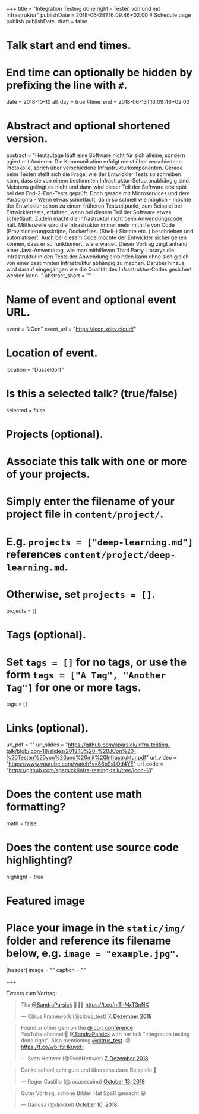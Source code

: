 +++
title = "Integration Testing done right - Testen von und mit Infrastruktur"
publishDate = 2018-06-28T16:09:46+02:00  # Schedule page publish publishDate.
draft = false

# Talk start and end times.
#   End time can optionally be hidden by prefixing the line with `#`.
date = 2018-10-10
all_day = true
#time_end = 2018-06-13T16:09:46+02:00

# Abstract and optional shortened version.
abstract = "Heutzutage läuft eine Software nicht für sich alleine, sondern agiert mit Anderen. Die Kommunikation erfolgt meist über verschiedene Protokolle, sprich über verschiedene Infrastrukturkomponenten. Gerade beim Testen stellt sich die Frage, wie der Entwickler Tests so schreiben kann, dass sie von einem bestimmten Infrastruktur-Setup unabhängig sind. Meistens gelingt es nicht und dann wird dieser Teil der Software erst spät bei den End-2-End-Tests geprüft. Doch gerade mit Microservices und dem Paradigma - Wenn etwas schiefläuft, dann so schnell wie möglich - möchte der Entwickler schon zu einem früheren Testzeitpunkt, zum Beispiel bei Entwicklertests, erfahren, wenn bei diesem Teil der Software etwas schiefläuft. Zudem macht die Infrastruktur nicht beim Anwendungscode halt. Mittlerweile wird die Infrastruktur immer mehr mithilfe von Code (Provisionierungsskripte, Dockerfiles, (Shell-) Skripte etc. ) beschrieben und automatisiert. Auch bei diesem Code möchte der Entwickler sicher gehen können, dass er so funktioniert, wie erwartet. Dieser Vortrag zeigt anhand einer Java-Anwendung, wie man mithilfevon Third Party Librarys die Infrastruktur in den Tests der Anwendung einbinden kann ohne sich gleich von einer bestimmten Infrastruktur abhängig zu machen. Darüber hinaus, wird darauf eingegangen wie die Qualität des Infrastruktur-Codes gesichert werden kann. "
abstract_short = ""

# Name of event and optional event URL.
event = "JCon"
event_url = "https://jcon.xdev.cloud/"

# Location of event.
location = "Düsseldorf"

# Is this a selected talk? (true/false)
selected = false

# Projects (optional).
#   Associate this talk with one or more of your projects.
#   Simply enter the filename of your project file in `content/project/`.
#   E.g. `projects = ["deep-learning.md"]` references `content/project/deep-learning.md`.
#   Otherwise, set `projects = []`.
projects = []

# Tags (optional).
#   Set `tags = []` for no tags, or use the form `tags = ["A Tag", "Another Tag"]` for one or more tags.
tags = []

# Links (optional).
url_pdf = ""
url_slides = "https://github.com/sparsick/infra-testing-talk/blob/jcon-18/slides/2018.10%20-%20JCon%20-%20Testen%20von%20und%20mit%20Infrastruktur.pdf"
url_video = "https://www.youtube.com/watch?v=86bSsLOd4YE"
url_code = "https://github.com/sparsick/infra-testing-talk/tree/jcon-18"

# Does the content use math formatting?
math = false

# Does the content use source code highlighting?
highlight = true

# Featured image
# Place your image in the `static/img/` folder and reference its filename below, e.g. `image = "example.jpg"`.
[header]
image = ""
caption = ""

+++

Tweets zum Vortrag:

<blockquote class="twitter-tweet" data-lang="de"><p lang="und" dir="ltr">Thx <a href="https://twitter.com/SandraParsick?ref_src=twsrc%5Etfw">@SandraParsick</a> 🎉🍋🤘 <a href="https://t.co/mTnMxT3nNX">https://t.co/mTnMxT3nNX</a></p>&mdash; Citrus Framework (@citrus_test) <a href="https://twitter.com/citrus_test/status/1071025426334670848?ref_src=twsrc%5Etfw">7. Dezember 2018</a></blockquote>
<script async src="https://platform.twitter.com/widgets.js" charset="utf-8"></script>


<blockquote class="twitter-tweet" data-lang="de"><p lang="en" dir="ltr">Found another gem on the <a href="https://twitter.com/jcon_conference?ref_src=twsrc%5Etfw">@jcon_conference</a><br>YouTube channel!💪 <a href="https://twitter.com/SandraParsick?ref_src=twsrc%5Etfw">@SandraParsick</a> with her talk &quot;integration testing done right&quot;. Also mentioning <a href="https://twitter.com/citrus_test?ref_src=twsrc%5Etfw">@citrus_test</a>. 😉 <a href="https://t.co/wbH5HkuyxH">https://t.co/wbH5HkuyxH</a></p>&mdash; Sven Hettwer (@SvenHettwer) <a href="https://twitter.com/SvenHettwer/status/1071025144917839872?ref_src=twsrc%5Etfw">7. Dezember 2018</a></blockquote>
<script async src="https://platform.twitter.com/widgets.js" charset="utf-8"></script>


<blockquote class="twitter-tweet" data-partner="tweetdeck"><p lang="de" dir="ltr">Danke schon! sehr gute und überschaubare Beispiele 👏</p>&mdash; Roger Castillo (@rocasespino) <a href="https://twitter.com/rocasespino/status/1051029782174081026?ref_src=twsrc%5Etfw">October 13, 2018</a></blockquote>
<script async src="https://platform.twitter.com/widgets.js" charset="utf-8"></script>

<blockquote class="twitter-tweet" data-partner="tweetdeck"><p lang="de" dir="ltr">Guter Vortrag, schöne Bilder. Hat Spaß gemacht 😀</p>&mdash; DariusJ (@djockel) <a href="https://twitter.com/djockel/status/1050042380831870976?ref_src=twsrc%5Etfw">October 10, 2018</a></blockquote>
<script async src="https://platform.twitter.com/widgets.js" charset="utf-8"></script>
